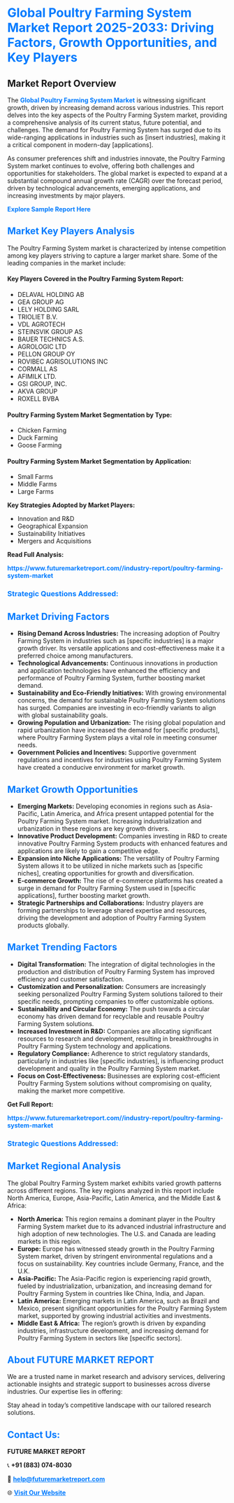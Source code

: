 <h1 style="color: #007BFF;">Global Poultry Farming System Market Report 2025-2033: Driving Factors, Growth Opportunities, and Key Players</h1>

<section id="overview">
<h2>Market Report Overview</h2>
<p>The <a href="https://www.futuremarketreport.com//industry-report/poultry-farming-system-market" style="color: #007BFF; text-decoration: none;"><strong>Global Poultry Farming System Market</strong></a> is witnessing significant growth, driven by increasing demand across various industries. This report delves into the key aspects of the Poultry Farming System market, providing a comprehensive analysis of its current status, future potential, and challenges. The demand for Poultry Farming System has surged due to its wide-ranging applications in industries such as [insert industries], making it a critical component in modern-day [applications].</p>
<p>As consumer preferences shift and industries innovate, the Poultry Farming System market continues to evolve, offering both challenges and opportunities for stakeholders. The global market is expected to expand at a substantial compound annual growth rate (CAGR) over the forecast period, driven by technological advancements, emerging applications, and increasing investments by major players.</p>
</section>

<section id="overview">
<p><a href="https://www.futuremarketreport.com//request-sample/reportId=47689" style="color: #007BFF; text-decoration: none;"><strong>Explore Sample Report Here</strong></a></p>
</section>

<section id="key-players">
<h2 style="color: #007BFF;">Market Key Players Analysis</h2>
<p>The Poultry Farming System market is characterized by intense competition among key players striving to capture a larger market share. Some of the leading companies in the market include:</p>
<h4>Key Players Covered in the Poultry Farming System Report:</h4>
<ul><li>DELAVAL HOLDING AB</li><li>GEA GROUP AG</li><li>LELY HOLDING SARL</li><li>TRIOLIET B.V.</li><li>VDL AGROTECH</li><li>STEINSVIK GROUP AS</li><li>BAUER TECHNICS A.S.</li><li>AGROLOGIC LTD</li><li>PELLON GROUP OY</li><li>ROVIBEC AGRISOLUTIONS INC</li><li>CORMALL AS</li><li>AFIMILK LTD.</li><li>GSI GROUP, INC.</li><li>AKVA GROUP</li><li>ROXELL BVBA</li></ul>
<h4>Poultry Farming System Market Segmentation by Type:</h4>
<ul><li>Chicken Farming</li><li>Duck Farming</li><li>Goose Farming</li></ul>

<h4>Poultry Farming System Market Segmentation by Application:</h4>
<ul><li>Small Farms</li><li>Middle Farms</li><li>Large Farms</li></ul>
<p><strong>Key Strategies Adopted by Market Players:</strong></p>
<ul>
<li>Innovation and R&D</li>
<li>Geographical Expansion</li>
<li>Sustainability Initiatives</li>
<li>Mergers and Acquisitions</li>
</ul>
</section>

<section>
<p><strong>Read Full Analysis: </strong></p><a href="https://www.futuremarketreport.com//industry-report/poultry-farming-system-market" style="color: #007BFF; text-decoration: none;"><strong>https://www.futuremarketreport.com//industry-report/poultry-farming-system-market</strong></a>
<h3 style="color: #007BFF;">Strategic Questions Addressed:</h3>
</section>

<section id="driving-factors">
<h2 style="color: #007BFF;">Market Driving Factors</h2>
<ul>
<li><strong>Rising Demand Across Industries:</strong> The increasing adoption of Poultry Farming System in industries such as [specific industries] is a major growth driver. Its versatile applications and cost-effectiveness make it a preferred choice among manufacturers.</li>
<li><strong>Technological Advancements:</strong> Continuous innovations in production and application technologies have enhanced the efficiency and performance of Poultry Farming System, further boosting market demand.</li>
<li><strong>Sustainability and Eco-Friendly Initiatives:</strong> With growing environmental concerns, the demand for sustainable Poultry Farming System solutions has surged. Companies are investing in eco-friendly variants to align with global sustainability goals.</li>
<li><strong>Growing Population and Urbanization:</strong> The rising global population and rapid urbanization have increased the demand for [specific products], where Poultry Farming System plays a vital role in meeting consumer needs.</li>
<li><strong>Government Policies and Incentives:</strong> Supportive government regulations and incentives for industries using Poultry Farming System have created a conducive environment for market growth.</li>
</ul>
</section>

<section id="growth-opportunities">
<h2 style="color: #007BFF;">Market Growth Opportunities</h2>
<ul>
<li><strong>Emerging Markets:</strong> Developing economies in regions such as Asia-Pacific, Latin America, and Africa present untapped potential for the Poultry Farming System market. Increasing industrialization and urbanization in these regions are key growth drivers.</li>
<li><strong>Innovative Product Development:</strong> Companies investing in R&D to create innovative Poultry Farming System products with enhanced features and applications are likely to gain a competitive edge.</li>
<li><strong>Expansion into Niche Applications:</strong> The versatility of Poultry Farming System allows it to be utilized in niche markets such as [specific niches], creating opportunities for growth and diversification.</li>
<li><strong>E-commerce Growth:</strong> The rise of e-commerce platforms has created a surge in demand for Poultry Farming System used in [specific applications], further boosting market growth.</li>
<li><strong>Strategic Partnerships and Collaborations:</strong> Industry players are forming partnerships to leverage shared expertise and resources, driving the development and adoption of Poultry Farming System products globally.</li>
</ul>
</section>

<section id="trending-factors">
<h2 style="color: #007BFF;">Market Trending Factors</h2>
<ul>
<li><strong>Digital Transformation:</strong> The integration of digital technologies in the production and distribution of Poultry Farming System has improved efficiency and customer satisfaction.</li>
<li><strong>Customization and Personalization:</strong> Consumers are increasingly seeking personalized Poultry Farming System solutions tailored to their specific needs, prompting companies to offer customizable options.</li>
<li><strong>Sustainability and Circular Economy:</strong> The push towards a circular economy has driven demand for recyclable and reusable Poultry Farming System solutions.</li>
<li><strong>Increased Investment in R&D:</strong> Companies are allocating significant resources to research and development, resulting in breakthroughs in Poultry Farming System technology and applications.</li>
<li><strong>Regulatory Compliance:</strong> Adherence to strict regulatory standards, particularly in industries like [specific industries], is influencing product development and quality in the Poultry Farming System market.</li>
<li><strong>Focus on Cost-Effectiveness:</strong> Businesses are exploring cost-efficient Poultry Farming System solutions without compromising on quality, making the market more competitive.</li>
</ul>
</section>

<section>
<p><strong>Get Full Report: </strong></p><a href="https://www.futuremarketreport.com//industry-report/poultry-farming-system-market" style="color: #007BFF; text-decoration: none;"><strong>https://www.futuremarketreport.com//industry-report/poultry-farming-system-market</strong></a>
<h3 style="color: #007BFF;">Strategic Questions Addressed:</h3>
</section>


<section id="regional-analysis">
<h2 style="color: #007BFF;">Market Regional Analysis</h2>
<p>The global Poultry Farming System market exhibits varied growth patterns across different regions. The key regions analyzed in this report include North America, Europe, Asia-Pacific, Latin America, and the Middle East & Africa:</p>
<ul>
<li><strong>North America:</strong> This region remains a dominant player in the Poultry Farming System market due to its advanced industrial infrastructure and high adoption of new technologies. The U.S. and Canada are leading markets in this region.</li>
<li><strong>Europe:</strong> Europe has witnessed steady growth in the Poultry Farming System market, driven by stringent environmental regulations and a focus on sustainability. Key countries include Germany, France, and the U.K.</li>
<li><strong>Asia-Pacific:</strong> The Asia-Pacific region is experiencing rapid growth, fueled by industrialization, urbanization, and increasing demand for Poultry Farming System in countries like China, India, and Japan.</li>
<li><strong>Latin America:</strong> Emerging markets in Latin America, such as Brazil and Mexico, present significant opportunities for the Poultry Farming System market, supported by growing industrial activities and investments.</li>
<li><strong>Middle East & Africa:</strong> The region’s growth is driven by expanding industries, infrastructure development, and increasing demand for Poultry Farming System in sectors like [specific sectors].</li>
</ul>
</section>

<footer>
<h2 style="color: #007BFF;">About FUTURE MARKET REPORT</h2>
<p>We are a trusted name in market research and advisory services, delivering actionable insights and strategic support to businesses across diverse industries. Our expertise lies in offering:</p>

<p>Stay ahead in today’s competitive landscape with our tailored research solutions.</p>

<h2 style="color: #007BFF;">Contact Us:</h2>
<p><strong>FUTURE MARKET REPORT</strong></p>
<p>📞 <strong>+91 (883) 074-8030</strong></p>
<p>📧 <strong><a href="mailto:help@futuremarketreport.com" style="color: #007BFF;">help@futuremarketreport.com</a></strong></p>
<p>🌐 <strong><a href="https://www.futuremarketreport.com/" style="color: #007BFF;">Visit Our Website</a></strong></p>
</footer>